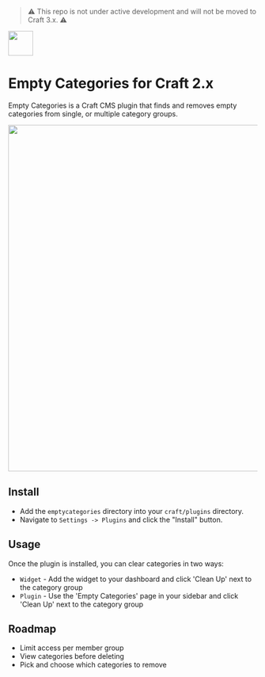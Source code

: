 > ⚠️ This repo is not under active development and will not be moved to Craft 3.x. ⚠️

<img src="https://raw.githubusercontent.com/bymayo/empty-categories/master/screenshots/icon.png" width="50">

# Empty Categories for Craft 2.x

Empty Categories is a Craft CMS plugin that finds and removes empty categories from single, or multiple category groups.

<img src="https://raw.githubusercontent.com/bymayo/empty-categories/master/screenshots/screenshot.png" width="700">

## Install

- Add the `emptycategories` directory into your `craft/plugins` directory.
- Navigate to `Settings -> Plugins` and click the "Install" button.

## Usage

Once the plugin is installed, you can clear categories in two ways:

- `Widget` - Add the widget to your dashboard and click 'Clean Up' next to the category group
- `Plugin` - Use the 'Empty Categories' page in your sidebar and click 'Clean Up' next to the category group
 
## Roadmap

- Limit access per member group
- View categories before deleting
- Pick and choose which categories to remove
